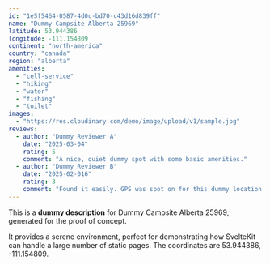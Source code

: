 ```yaml
---
id: "1e5f5464-0587-4d0c-bd70-c43d16d839ff"
name: "Dummy Campsite Alberta 25969"
latitude: 53.944386
longitude: -111.154809
continent: "north-america"
country: "canada"
region: "alberta"
amenities:
  - "cell-service"
  - "hiking"
  - "water"
  - "fishing"
  - "toilet"
images:
  - "https://res.cloudinary.com/demo/image/upload/v1/sample.jpg"
reviews:
  - author: "Dummy Reviewer A"
    date: "2025-03-04"
    rating: 5
    comment: "A nice, quiet dummy spot with some basic amenities."
  - author: "Dummy Reviewer B"
    date: "2025-02-016"
    rating: 3
    comment: "Found it easily. GPS was spot on for this dummy location."
---
```


This is a **dummy description** for Dummy Campsite Alberta 25969, generated for the proof of concept.

It provides a serene environment, perfect for demonstrating how SvelteKit can handle a large number of static pages. The coordinates are 53.944386, -111.154809.
